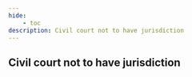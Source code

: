 ```yaml
---
hide:
    - toc
description: Civil court not to have jurisdiction
---
```


## Civil court not to have jurisdiction
